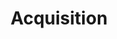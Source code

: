 ---
# This topic lives at
# https://digital.gov/topics/acquisition

slug: "acquisition"

# Topic Title
title: "Acquisition"

# description — keep it short and clear
summary: ""

aliases:
  - /topics/fas/
  - /topics/federal-acquisition-institute/
  - /topics/federal-acquisition-service/

# Weight
weight: 1

# For more information on managing topics,
# see https://github.com/GSA/digitalgov.gov/wiki
---